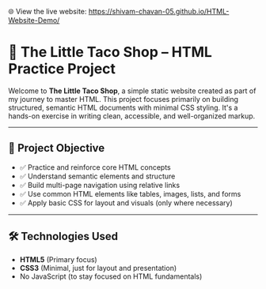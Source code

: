 🌐 View the live website: https://shivam-chavan-05.github.io/HTML-Website-Demo/

# 🌮 The Little Taco Shop – HTML Practice Project

Welcome to **The Little Taco Shop**, a simple static website created as part of my journey to master HTML. This project focuses primarily on building structured, semantic HTML documents with minimal CSS styling. It's a hands-on exercise in writing clean, accessible, and well-organized markup.

---

## 📌 Project Objective

- ✅ Practice and reinforce core HTML concepts
- ✅ Understand semantic elements and structure
- ✅ Build multi-page navigation using relative links
- ✅ Use common HTML elements like tables, images, lists, and forms
- ✅ Apply basic CSS for layout and visuals (only where necessary)

---

## 🛠️ Technologies Used

- **HTML5** (Primary focus)
- **CSS3** (Minimal, just for layout and presentation)
- No JavaScript (to stay focused on HTML fundamentals)

